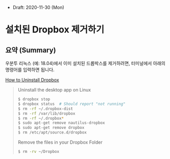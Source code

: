 * Draft: 2020-11-30 (Mon)

# 설치된 Dropbox 제거하기

## 요약 (Summary)

우분투 리눅스 (예: 18.04)에서 이미 설치된 드롭박스를 제거하려면, 터미널에서 아래의 명령어를 입력하면 됩니다. 

[How to Uninstall Dropbox](https://help.dropbox.com/installs-integrations/desktop/uninstall-dropbox)

> Uninstall the desktop app on Linux
>
> ```bash
> $ dropbox stop
> $ dropbox status  # Should report "not running"
> $ rm -rf ~/.dropbox-dist
> $ rm -rf /var/lib/dropbox
> $ rm -rf ~/.dropbox*
> $ sudo apt-get remove nautilus-dropbox
> $ sudo apt-get remove dropbox
> $ rm /etc/apt/source.d/dropbox
> ```
>
> Remove the files in your Dropbox Folder
>
> ```bash
> $ rm -rv ~/Dropbox
> ```

